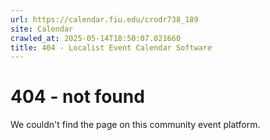 ```yaml
---
url: https://calendar.fiu.edu/crodr738_189
site: Calendar
crawled_at: 2025-05-14T18:50:07.021660
title: 404 - Localist Event Calendar Software
---
```


# 404 - not found
We couldn't find the page on this community event platform.
